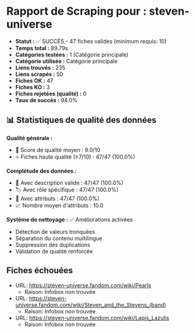 # Rapport de Scraping pour : steven-universe
- **Statut :** ✅ SUCCÈS - 47 fiches valides (minimum requis: 10)
- **Temps total :** 89.79s
- **Catégories testées :** 1 (Catégorie principale)
- **Catégorie utilisée :** Catégorie principale
- **Liens trouvés :** 235
- **Liens scrapés :** 50
- **Fiches OK :** 47
- **Fiches KO :** 3
- **Fiches rejetées (qualité) :** 0
- **Taux de succès :** 94.0%

## 📊 Statistiques de qualité des données

**Qualité générale :**
- 🎯 Score de qualité moyen : 9.0/10
- ⭐ Fiches haute qualité (≥7/10) : 47/47 (100.0%)

**Complétude des données :**
- 📝 Avec description valide : 47/47 (100.0%)
- 🏷️ Avec rôle spécifique : 47/47 (100.0%)
- 🔖 Avec attributs : 47/47 (100.0%)
- 📈 Nombre moyen d'attributs : 10.0

**Système de nettoyage :** ✅ Améliorations activées
- Détection de valeurs tronquées
- Séparation du contenu multilingue  
- Suppression des duplications
- Validation de qualité renforcée

## Fiches échouées
- URL: https://steven-universe.fandom.com/wiki/Pearls
  - Raison: Infobox non trouvée
- URL: https://steven-universe.fandom.com/wiki/Steven_and_the_Stevens_(band)
  - Raison: Infobox non trouvée
- URL: https://steven-universe.fandom.com/wiki/Lapis_Lazulis
  - Raison: Infobox non trouvée
